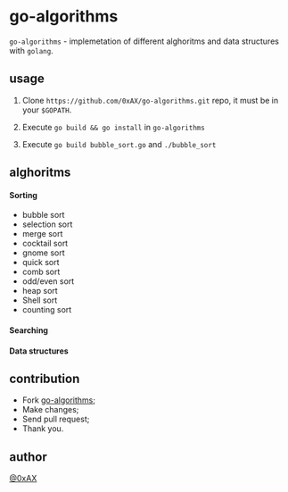 go-algorithms
=============

`go-algorithms` - implemetation of different alghoritms and data structures with `golang`.

usage
-----

1. Clone `https://github.com/0xAX/go-algorithms.git` repo, it must be in your `$GOPATH`.

2. Execute `go build && go install` in `go-algorithms`

3. Execute `go build bubble_sort.go` and `./bubble_sort`

alghoritms
----------

#### Sorting

  * bubble sort
  * selection sort
  * merge sort
  * cocktail sort
  * gnome sort
  * quick sort
  * comb sort
  * odd/even sort
  * heap sort
  * Shell sort
  * counting sort

#### Searching

#### Data structures
  
contribution
------------

  * Fork [go-algorithms](https://github.com/0xAX/go-algorithms);
  * Make changes;
  * Send pull request;
  * Thank you.

author
------

[@0xAX](https://twitter.com/0xAX)
